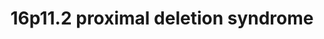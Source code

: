 ---
annotations:
- id: DOID:630
  parent: genetic disease
  type: Disease Ontology
  value: genetic disease
- id: PW:0000013
  parent: disease pathway
  type: Pathway Ontology
  value: disease pathway
- id: DOID:0060398
  parent: genetic disease
  type: Disease Ontology
  value: chromosome 16p11.2 deletion syndrome
authors:
- Fehrhart
- Khanspers
- Egonw
communities:
- Diseases
- RareDiseases
description: '16p11.2 proximal deletion syndrome is a rare genetic disorder (copy
  number variation) caused by a deletion in the region of chromosome 16 from 29,592,751
  to 30,190,593 bp (GRCh37). The breakpoints are from: Dell''Edera 2018 PMID: 29609622.  '
last-edited: 2023-03-08
ndex: 6f859ff1-8b73-11eb-9e72-0ac135e8bacf
organisms:
- Homo sapiens
redirect_from:
- /index.php/Pathway:WP4949
- /instance/WP4949
- /instance/WP4949_r125693
revision: r125693
schema-jsonld:
- '@context': https://schema.org/
  '@id': https://wikipathways.github.io/pathways/WP4949.html
  '@type': Dataset
  creator:
    '@type': Organization
    name: WikiPathways
  description: '16p11.2 proximal deletion syndrome is a rare genetic disorder (copy
    number variation) caused by a deletion in the region of chromosome 16 from 29,592,751
    to 30,190,593 bp (GRCh37). The breakpoints are from: Dell''Edera 2018 PMID: 29609622.  '
  keywords:
  - 1-(1Z-octadecenyl)-sn-glycero-3-phosphate(2−)
  - 1-(1Z-octadecenyl)-sn-glycero-3-phospho-(N-hexadecanoyl)ethanolamine(1−)
  - 1-hexadecanoyl-sn-glycero-3-phosphocholine
  - 1-hexadecyl-sn-glycero-3-phosphate(2−)
  - 1-oleoyl-sn-glycero-3-phosphate(2−)
  - 1-palmitoyl-sn-glycerol 3-phosphate(2−)
  - 1-phosphatidyl-1D-myo-inositol(1−)
  - 5-phospho-α-D-ribose 1-diphosphate
  - ALDOA
  - ASPHD1
  - Actin
  - BPTF
  - CASP8
  - CCDC6
  - CCT2
  - CCT3
  - CCT4
  - CCT5
  - CCT6A
  - CCT6B
  - CCT7
  - CCT8
  - CDIPT
  - CDP-diacylglycerol(2−)
  - CO2
  - CORO1A
  - Ca2+
  - D-glyceraldehyde 3-phosphate(2−)
  - DOC2A
  - Diacylglycerol
  - ESR1
  - EZR
  - FIMP
  - GDPD3
  - H+
  - H2O
  - HDAC3
  - HIRA
  - HIRIP3
  - Histone
  - IGBP1
  - IGFBP3
  - INO80E
  - KCTD13
  - KIF22
  - KMT2C
  - KMT2D
  - MAB21L4
  - MAP2K3
  - MAP2K6
  - MAPK3
  - MAZ
  - MSN
  - MVP
  - N,1-dioleoyl-sn-glycero-3-phosphoethanolamine(1−)
  - N-arachidonoyl-1-oleoyl-sn-glycero-3-phosphoethanolamine(1−)
  - N-hexadecanoylsphingosine
  - N-icosanoylsphingosine
  - N-octadecanoylsphingosine
  - N-palmitoyl-1-oleoyl-sn-glycero-3-phosphoethanolamine(1−)
  - NFKB1
  - NR3C1
  - PAGR1
  - PARP4
  - PAXIP1
  - PCNA
  - PPARG
  - PPP2CA
  - PPP2CB
  - PPP2R1A
  - PPP2R5D
  - PPP4C
  - PPP4R1
  - PPP4R2
  - PPP4R3A
  - PPP4R3B
  - PPP4R3C
  - PPP4R4
  - PRRT2
  - PTEN
  - QPRT
  - REL
  - SEZ6L2
  - SIAH1
  - SPN
  - Sodium molybdate
  - TAOK2
  - TBX6
  - TCP1
  - TLCD3B
  - TMEM219
  - TP53
  - TRAF2
  - TRAF6
  - UNC13A
  - UNC13B
  - YPEL3
  - ZG16
  - anandamide
  - choline
  - choline alfoscerate
  - coenzyme A(4−)
  - cytidine 5'-monophosphate(2−)
  - diphosphate(3−)
  - glycerone phosphate(2−)
  - hexadecanoate
  - hsa-mir-3680-2
  - icosanoyl-CoA(4−)
  - lysophosphatidylcholine O-16:0/0:0
  - myo-inositol
  - nicotinate β-D-ribonucleotide
  - oleoyl ethanolamide
  - palmitoyl ethanolamide
  - palmitoyl-CoA(4−)
  - phthalic acid
  - quinolinate
  - sphingosine(1+)
  - stearoyl-CoA(4−)
  - β-D-fructofuranose 1,6-bisphosphate(4−)
  license: CC0
  name: 16p11.2 proximal deletion syndrome
seo: CreativeWork
title: 16p11.2 proximal deletion syndrome
wpid: WP4949
---